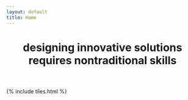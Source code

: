 ```yaml
---
layout: default
title: Home
---
```


<header>
  <h1> designing innovative solutions <br/>requires nontraditional skills </h1>

<!--
<h2> </h2>
<p>
living in the intersection of social science and computer science </p> -->

</header>

{% include tiles.html %}

